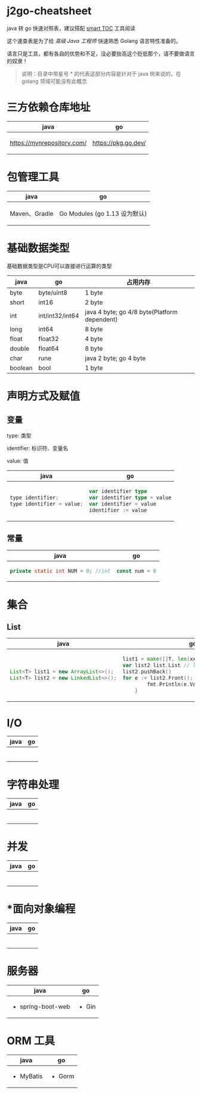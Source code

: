 # j2go-cheatsheet

java 转 go 快速对照表，建议搭配 [smart TOC](https://chrome.google.com/webstore/detail/smart-toc/lifgeihcfpkmmlfjbailfpfhbahhibba) 工具阅读

这个速查表是为了给 *高级 Java 工程师* 快速熟悉 Golang 语言特性准备的。 

语言只是工具，都有各自的优势和不足，没必要抬高这个贬低那个，请不要做语言的奴隶！


> 说明：目录中带星号 * 的代表这部分内容是针对于 java 侧来说的，在 golang 领域可能没有此概念


# 三方依赖仓库地址
<table>
<thead><tr><th>java</th><th>go</th></tr></thead>
<tbody>
<tr><td>


https://mvnrepository.com/


</td><td>


https://pkg.go.dev/


</td></tr>
</tbody></table>

# 包管理工具
<table>
<thead><tr><th>java</th><th>go</th></tr></thead>
<tbody>
<tr><td>


Maven、Gradle


</td><td>


Go Modules (go 1.13 设为默认)


</td></tr>
</tbody></table>

# 基础数据类型
基础数据类型是CPU可以直接进行运算的类型
<table>
<thead>
<tr>
<th>java</th>
<th>go</th>
<th>占用内存</th>
</tr>
</thead>
<tbody>
<tr>
<td>byte</td>
<td>byte/uint8</td>
<td>1  byte</td>
 
</tr>

<tr>
<td>short</td>
<td>int16</td>
<td>2  byte</td>
 
</tr>

<tr>
<td>int</td>
<td>int/int32/int64</td>
<td>java 4 byte; go 4/8  byte(Platform dependent)</td>
 
</tr>

<tr>
<td>long</td>
<td>int64</td>
<td>8  byte</td>
 
</tr>

<tr>
<td>float</td>
<td>float32</td>
<td>4  byte</td>
 
</tr>

<tr>
<td>double</td>
<td>float64</td>
<td>8  byte</td>
 
</tr>

<tr>
<td>char</td>
<td>rune</td>
<td>java 2 byte; go 4 byte</td>
 
</tr>

<tr>
<td>boolean</td>
<td>bool</td>
<td>1 byte</td>
 
</tr>

</tbody></table>

# 声明方式及赋值


## 变量
type: 类型

identifier: 标识符、变量名

value: 值
<table>
<thead><tr><th>java</th><th>go</th></tr></thead>
<tbody>
<tr><td>

```java
type identifier;
type identifier = value;
```

</td><td>

```go
var identifier type
var identifier type = value
var identifier = value
identifier := value
```

</td></tr>
</tbody>
</table>

## 常量
<table>
<thead><tr><th>java</th><th>go</th></tr></thead>
<tbody>
<tr><td>

```java
private static int NUM = 0; //int
```

</td><td>

```go
const num = 0
```

</td></tr>
</tbody>
</table>

# 集合
## List
<table>
<thead><tr><th>java</th><th>go</th></tr></thead>
<tbody>
<tr><td>

```java
List<T> list1 = new ArrayList<>(); 
List<T> list2 = new LinkedList<>();
```

</td><td>

```go
list1 = make([]T, len(xx));  // array list
var list2 list.List // linked list
list2.pushBack()
for e := list2.Front(); e != nil; e=e.Next() {
        fmt.Println(e.Value.(xx))
    }
```

</td></tr>
</tbody></table>



# I/O
<table>
<thead><tr><th>java</th><th>go</th></tr></thead>
<tbody>
<tr><td>

```java

```

</td><td>

```go

```

</td></tr>
</tbody></table>

# 字符串处理
<table>
<thead><tr><th>java</th><th>go</th></tr></thead>
<tbody>
<tr><td>

```java

```

</td><td>

```go

```

</td></tr>
</tbody></table>

# 并发
<table>
<thead><tr><th>java</th><th>go</th></tr></thead>
<tbody>
<tr><td>

```java

```

</td><td>

```go

```

</td></tr>
</tbody></table>

# *面向对象编程
<table>
<thead><tr><th>java</th><th>go</th></tr></thead>
<tbody>
<tr><td>

```java

```

</td><td>

```go

```

</td></tr>
</tbody></table>

# 服务器
<table>
<thead><tr><th>java</th><th>go</th></tr></thead>
<tbody>
<tr><td>


- spring-boot-web


</td><td>


- Gin


</td></tr>
</tbody></table>

# ORM 工具
<table>
<thead><tr><th>java</th><th>go</th></tr></thead>
<tbody>
<tr><td>


- MyBatis


</td><td>


- Gorm


</td></tr>
</tbody></table>

